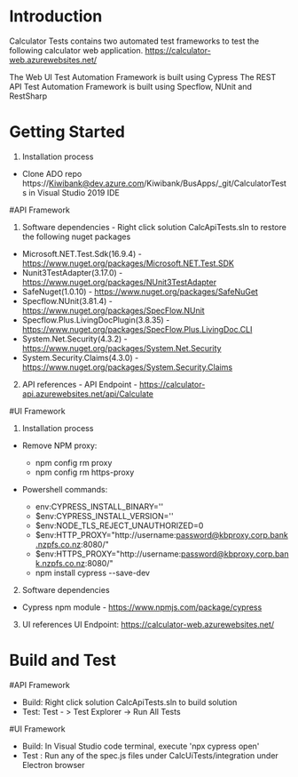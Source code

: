 # Introduction 
Calculator Tests contains two automated test frameworks to test the following calculator web application. 
https://calculator-web.azurewebsites.net/

The Web UI Test Automation Framework is built using Cypress
The REST API Test Automation Framework is built using Specflow, NUnit and RestSharp 

# Getting Started
1.	Installation process 
   - Clone ADO repo https://Kiwibank@dev.azure.com/Kiwibank/BusApps/_git/CalculatorTests in Visual Studio 2019 IDE

#API Framework
1. Software dependencies - Right click solution CalcApiTests.sln to restore the following  nuget packages
 - Microsoft.NET.Test.Sdk(16.9.4) - https://www.nuget.org/packages/Microsoft.NET.Test.SDK
 - Nunit3TestAdapter(3.17.0) - https://www.nuget.org/packages/NUnit3TestAdapter
 - SafeNuget(1.0.10) - https://www.nuget.org/packages/SafeNuGet
 - Specflow.NUnit(3.81.4) - https://www.nuget.org/packages/SpecFlow.NUnit
 - Specflow.Plus.LivingDocPlugin(3.8.35) - https://www.nuget.org/packages/SpecFlow.Plus.LivingDoc.CLI
 - System.Net.Security(4.3.2) - https://www.nuget.org/packages/System.Net.Security
 - System.Security.Claims(4.3.0) - https://www.nuget.org/packages/System.Security.Claims

2.	API references - 
API Endpoint - https://calculator-api.azurewebsites.net/api/Calculate

#UI Framework
1. Installation process
- Remove NPM proxy:
    - npm config rm proxy
    - npm config rm https-proxy

- Powershell commands:
    - env:CYPRESS_INSTALL_BINARY=''
    - $env:CYPRESS_INSTALL_VERSION=''
    - $env:NODE_TLS_REJECT_UNAUTHORIZED=0
    - $env:HTTP_PROXY="http://username:password@kbproxy.corp.bank.nzpfs.co.nz:8080/"
    - $env:HTTPS_PROXY="http://username:password@kbproxy.corp.bank.nzpfs.co.nz:8080/"
    - npm install cypress --save-dev

2. Software dependencies
- Cypress npm module - https://www.npmjs.com/package/cypress

3. UI references
UI Endpoint: https://calculator-web.azurewebsites.net/

# Build and Test
 
#API Framework
- Build: Right click solution CalcApiTests.sln to build solution
- Test: Test - > Test Explorer -> Run All Tests

#UI Framework
- Build: In Visual Studio code terminal, execute 'npx cypress open'
- Test : Run any of the spec.js files under CalcUiTests/integration under Electron browser
